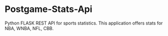 # Postgame-Stats-Api
Python FLASK REST API for sports statistics. This application offers stats for NBA, WNBA, NFL, CBB. 


